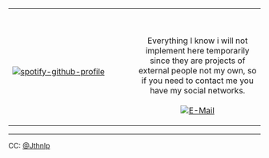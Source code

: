 <table width="100%"> 
  <tr>
  <td width="50%">
      
&nbsp; <br> [![spotify-github-profile](https://spotify-github-profile.kittinanx.com/api/view?uid=7n1lsw1md9wjlygnwyecpv34h&cover_image=true&theme=default&show_offline=false&background_color=121212&interchange=false&bar_color=53b14f&bar_color_cover=true)](https://github.com/kittinan/spotify-github-profile)

  </td>
  <td width="50%">

<br><p align="center">Everything I know i will not implement here temporarily since they are projects of external people not my own, so if you need to contact me you have my social networks.<br><br>
  [![E-Mail](https://img.shields.io/badge/email-reveal-2a8?style=flat-square&logo=gmail&logoColor=white)](https://p-lao.netlify.app/)
</p>
  </td>
  </table>

[//]: <> (The `&nbsp;` is to have Aphelion take up more space)
[//]: <> (Old Visits: https://badges.pufler.dev/visits/novatorem/novatorem?logo=GitHub&label=github%20visits&color=336699&logoColor=white&style=flat-square)

-----
CC: [@Jthnlp](https://github.com/dvPalao)
